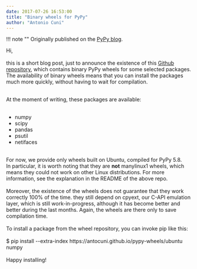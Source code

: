 ```yaml
---
date: 2017-07-26 16:53:00
title: "Binary wheels for PyPy"
author: "Antonio Cuni"
---
```


!!! note ""
    Originally published on the [PyPy blog](https://pypy.org/posts/2017/07/binary-wheels-for-pypy-8718353804433344916.html).


<html><body><p>Hi,<br>
<br>
this is a short blog post, just to announce the existence of this <a href="https://github.com/antocuni/pypy-wheels" target="_blank">Github repository</a>, which contains binary PyPy wheels for some selected packages. The availability of binary wheels means that you can install the packages much more quickly, without having to wait for compilation.<br>

</p>
<!-- more -->
<div>
<br></div>
At the moment of writing, these packages are available:<br>
<br>
<ul>
<li>numpy</li>
<li>scipy</li>
<li>pandas</li>
<li>psutil</li>
<li>netifaces</li>
</ul>
<br>
For now, we provide only wheels built on Ubuntu, compiled for PyPy 5.8.<br>
In particular, it is worth noting that they are <b>not</b> <span>manylinux1</span> wheels, which means they could not work on other Linux distributions. For more information, see the explanation in the README of the above repo.<br>
<br>
Moreover, the existence of the wheels does not guarantee that they work correctly 100% of the time. they still depend on <span>cpyext</span>, our C-API emulation layer, which is still work-in-progress, although it has become better and better during the last months. Again, the wheels are there only to save compilation time.<br>
<br>
To install a package from the wheel repository, you can invoke <span>pip</span> like this:<br>
<br>
<span>$ pip install --extra-index https://antocuni.github.io/pypy-wheels/ubuntu numpy</span><br>
<div>
<br></div>
<div>
Happy installing!</div></body></html>